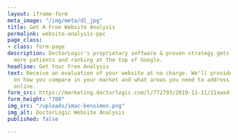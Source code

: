 ```yaml
---
layout: iframe-form
meta_image: "/img/meta/dl_jpg"
title: Get A Free Website Analysis
permalink: website-analysis-ppc
page_class:
- class: form-page
description: DoctorLogic's proprietary software & proven strategy gets you found by
  more patients and ranking at the top of Google.
headline: Get Your Free Analysis
text: Receive an evaluation of your website at no charge. We'll provide you insight
  on how you compare in your market and what areas you need to address to stand out
  online.
form_src: https://marketing.doctorlogic.com/l/772793/2019-11-11/21xwxd
form_height: "700"
img_src: "/uploads/imac-bensimon.png"
img_alt: DoctorLogic Website Analysis
published: false

---
```

